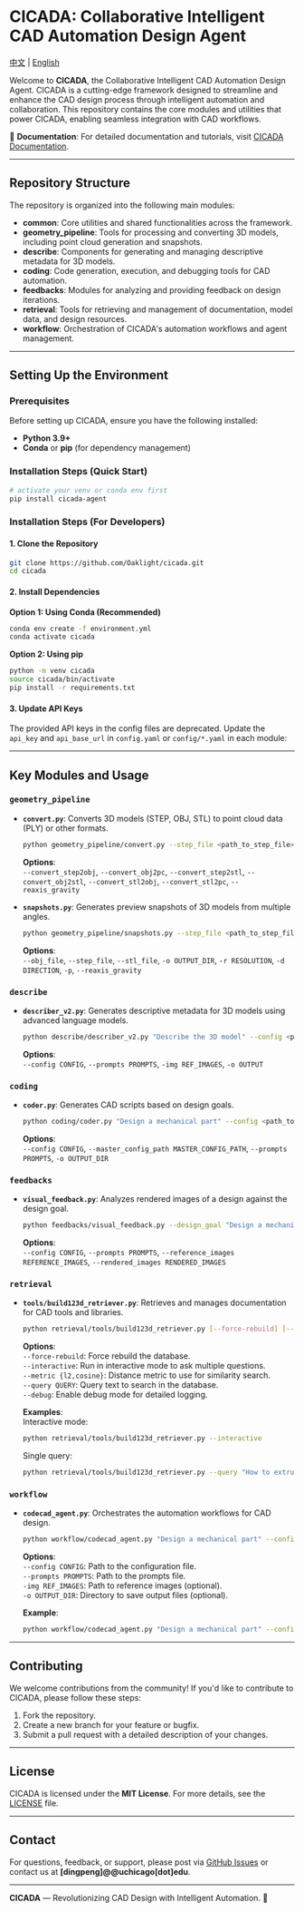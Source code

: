 # CICADA: Collaborative Intelligent CAD Automation Design Agent

[中文](./README_zh.md) | [English](./README_en.md)

Welcome to **CICADA**, the Collaborative Intelligent CAD Automation Design Agent. CICADA is a cutting-edge framework designed to streamline and enhance the CAD design process through intelligent automation and collaboration. This repository contains the core modules and utilities that power CICADA, enabling seamless integration with CAD workflows.

📖 **Documentation**: For detailed documentation and tutorials, visit [CICADA Documentation](https://cicada.lab.oaklight.cn).

---

## Repository Structure

The repository is organized into the following main modules:

- **common**: Core utilities and shared functionalities across the framework.
- **geometry_pipeline**: Tools for processing and converting 3D models, including point cloud generation and snapshots.
- **describe**: Components for generating and managing descriptive metadata for 3D models.
- **coding**: Code generation, execution, and debugging tools for CAD automation.
- **feedbacks**: Modules for analyzing and providing feedback on design iterations.
- **retrieval**: Tools for retrieving and management of documentation, model data, and design resources.
- **workflow**: Orchestration of CICADA's automation workflows and agent management.

---

## Setting Up the Environment

### Prerequisites

Before setting up CICADA, ensure you have the following installed:

- **Python 3.9+**
- **Conda** or **pip** (for dependency management)

### Installation Steps (Quick Start)

```bash
# activate your venv or conda env first
pip install cicada-agent
```

### Installation Steps (For Developers)

#### 1. Clone the Repository

```bash
git clone https://github.com/Oaklight/cicada.git
cd cicada
```

#### 2. Install Dependencies

**Option 1: Using Conda (Recommended)**

```bash
conda env create -f environment.yml
conda activate cicada
```

**Option 2: Using pip**

```bash
python -m venv cicada
source cicada/bin/activate
pip install -r requirements.txt
```

#### 3. Update API Keys

The provided API keys in the config files are deprecated. Update the `api_key` and `api_base_url` in `config.yaml` or `config/*.yaml` in each module:

---

## Key Modules and Usage

### `geometry_pipeline`

- **`convert.py`**: Converts 3D models (STEP, OBJ, STL) to point cloud data (PLY) or other formats.

  ```bash
  python geometry_pipeline/convert.py --step_file <path_to_step_file> --convert_step2obj
  ```

  **Options**:  
  `--convert_step2obj`, `--convert_obj2pc`, `--convert_step2stl`, `--convert_obj2stl`, `--convert_stl2obj`, `--convert_stl2pc`, `--reaxis_gravity`

- **`snapshots.py`**: Generates preview snapshots of 3D models from multiple angles.
  ```bash
  python geometry_pipeline/snapshots.py --step_file <path_to_step_file> --snapshots
  ```
  **Options**:  
  `--obj_file`, `--step_file`, `--stl_file`, `-o OUTPUT_DIR`, `-r RESOLUTION`, `-d DIRECTION`, `-p`, `--reaxis_gravity`

### `describe`

- **`describer_v2.py`**: Generates descriptive metadata for 3D models using advanced language models.
  ```bash
  python describe/describer_v2.py "Describe the 3D model" --config <path_to_config> --prompts <path_to_prompts>
  ```
  **Options**:  
  `--config CONFIG`, `--prompts PROMPTS`, `-img REF_IMAGES`, `-o OUTPUT`

### `coding`

- **`coder.py`**: Generates CAD scripts based on design goals.
  ```bash
  python coding/coder.py "Design a mechanical part" --config <path_to_config> --prompts <path_to_prompts>
  ```
  **Options**:  
  `--config CONFIG`, `--master_config_path MASTER_CONFIG_PATH`, `--prompts PROMPTS`, `-o OUTPUT_DIR`

### `feedbacks`

- **`visual_feedback.py`**: Analyzes rendered images of a design against the design goal.
  ```bash
  python feedbacks/visual_feedback.py --design_goal "Design a mechanical part" --rendered_images <path_to_images>
  ```
  **Options**:  
  `--config CONFIG`, `--prompts PROMPTS`, `--reference_images REFERENCE_IMAGES`, `--rendered_images RENDERED_IMAGES`

### `retrieval`

- **`tools/build123d_retriever.py`**: Retrieves and manages documentation for CAD tools and libraries.

  ```bash
  python retrieval/tools/build123d_retriever.py [--force-rebuild] [--interactive] [--metric {l2,cosine}] [--query QUERY] [--debug]
  ```

  **Options**:  
  `--force-rebuild`: Force rebuild the database.  
  `--interactive`: Run in interactive mode to ask multiple questions.  
  `--metric {l2,cosine}`: Distance metric to use for similarity search.  
  `--query QUERY`: Query text to search in the database.  
  `--debug`: Enable debug mode for detailed logging.

  **Examples**:  
  Interactive mode:

  ```bash
  python retrieval/tools/build123d_retriever.py --interactive
  ```

  Single query:

  ```bash
  python retrieval/tools/build123d_retriever.py --query "How to extrude a shape?"
  ```

### `workflow`

- **`codecad_agent.py`**: Orchestrates the automation workflows for CAD design.

  ```bash
  python workflow/codecad_agent.py "Design a mechanical part" --config <path_to_config> --prompts <path_to_prompts>
  ```

  **Options**:  
  `--config CONFIG`: Path to the configuration file.  
  `--prompts PROMPTS`: Path to the prompts file.  
  `-img REF_IMAGES`: Path to reference images (optional).  
  `-o OUTPUT_DIR`: Directory to save output files (optional).

  **Example**:

  ```bash
  python workflow/codecad_agent.py "Design a mechanical part" --config workflow/config/code-llm.yaml --prompts workflow/prompts/code-llm.yaml -o output/
  ```

---

## Contributing

We welcome contributions from the community! If you'd like to contribute to CICADA, please follow these steps:

1. Fork the repository.
2. Create a new branch for your feature or bugfix.
3. Submit a pull request with a detailed description of your changes.

---

## License

CICADA is licensed under the **MIT License**. For more details, see the [LICENSE](./LICENSE) file.

---

## Contact

For questions, feedback, or support, please post via [GitHub Issues](https://github.com/Oaklight/cicada/issues) or contact us at **[dingpeng]@@uchicago[dot]edu**.

---

**CICADA** — Revolutionizing CAD Design with Intelligent Automation. 🚀
